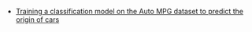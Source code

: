 * [Training a classification model on the Auto MPG dataset to predict the origin of cars](https://github.com/UgurUysal86/My-ML-Notebooks/blob/main/classification-structured-data/ex-2/20240810_Training_a_classification_model_on_the_Auto_MPG_dataset_to_predict_the_origin_of_cars.ipynb)

